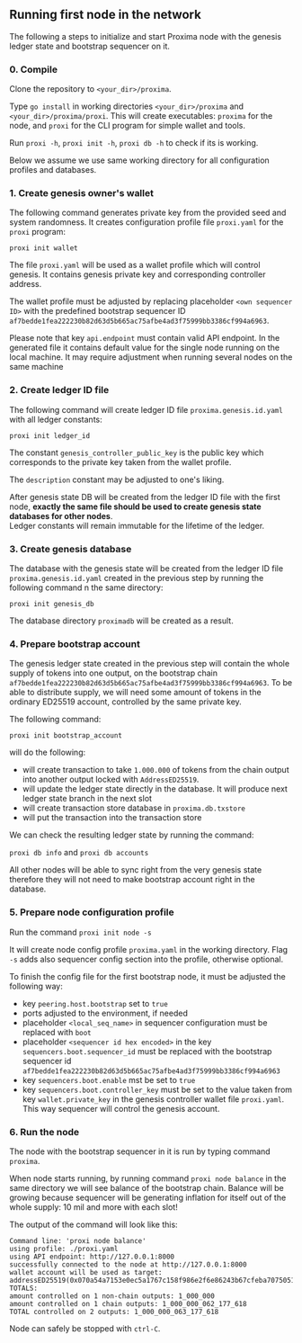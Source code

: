 ## Running first node in the network

The following a steps to initialize and start Proxima node with the genesis ledger state and bootstrap sequencer on it.

### 0. Compile
Clone the repository to `<your_dir>/proxima`.

Type `go install` in working directories `<your_dir>/proxima` and `<your_dir>/proxima/proxi`.
This will create executables: `proxima` for the node, and `proxi` for the CLI program for simple wallet and tools.

Run `proxi -h`, `proxi init -h`, `proxi db -h` to check if its is working.

Below we assume we use same working directory for all configuration profiles and databases.

### 1. Create genesis owner's wallet

The following command generates private key from the provided seed and system randomness. 
It creates configuration profile file `proxi.yaml` for the `proxi` program:

`proxi init wallet`

The file `proxi.yaml` will be used as a wallet profile which will control genesis.
It contains genesis private key and corresponding controller address.

The wallet profile must be adjusted by replacing placeholder `<own sequencer ID>` with the predefined bootstrap
sequencer ID `af7bedde1fea222230b82d63d5b665ac75afbe4ad3f75999bb3386cf994a6963`.

Please note that key `api.endpoint` must contain valid API endpoint. In the generated file it contains
default value for the single node running on the local machine. 
It may require adjustment when running several nodes on the same machine

### 2. Create ledger ID file

The following command will create ledger ID file `proxima.genesis.id.yaml` with all ledger constants:

`proxi init ledger_id`

The constant `genesis_controller_public_key` is the public key which corresponds to the private key 
taken from the wallet profile. 

The `description` constant may be adjusted to one's liking.

After genesis state DB will be created from the ledger ID file with the first node, 
**exactly the same file should be used to create genesis state databases for other nodes**.  
Ledger constants will remain immutable for the lifetime of the ledger.

### 3. Create genesis database

The database with the genesis state will be created from the ledger ID file `proxima.genesis.id.yaml` 
created in the previous step by running the following command n the same directory:

`proxi init genesis_db`

The database directory `proximadb` will be created as a result.

### 4. Prepare bootstrap account
The genesis ledger state created in the previous step will contain the whole supply of tokens into one output, 
on the bootstrap chain `af7bedde1fea222230b82d63d5b665ac75afbe4ad3f75999bb3386cf994a6963`. To be able to distribute
supply, we will need some amount of tokens in the ordinary ED25519 account, controlled by the same private key.

The following command:

`proxi init bootstrap_account`

will do the following:
* will create transaction to take `1.000.000` of tokens from the chain output into another output locked with `AddressED25519`.
* will update the ledger state directly in the database. It will produce next ledger state branch in the next slot
* will create transaction store database in `proxima.db.txstore`
* will put the transaction into the transaction store

We can check the resulting ledger state by running the command:

`proxi db info` and `proxi db accounts`

All other nodes will be able to sync right from the very genesis state therefore they will not need to 
make bootstrap account right in the database.

### 5. Prepare node configuration profile

Run the command `proxi init node -s`

It will create node config profile `proxima.yaml` in the working directory. Flag `-s` adds also sequencer config section
into the profile, otherwise optional.

To finish the config file for the first bootstrap node, it must be adjusted the following way:
* key `peering.host.bootstrap` set to `true`
* ports adjusted to the environment, if needed
* placeholder `<local_seq_name>` in sequencer configuration must be replaced with `boot`
* placeholder `<sequencer id hex encoded>` in the key `sequencers.boot.sequencer_id` must be replaced with the bootstrap 
sequencer id `af7bedde1fea222230b82d63d5b665ac75afbe4ad3f75999bb3386cf994a6963` 
* key `sequencers.boot.enable` mst be set to `true`
* key `sequencers.boot.controller_key` must be set to the value taken from key `wallet.private_key` 
in the genesis controller wallet file `proxi.yaml`. This way sequencer will control the genesis account.

### 6. Run the node
The node with the bootstrap sequencer in it is run by typing command `proxima`. 

When node starts running, by running command `proxi node balance` in the same directory 
we will see balance of the bootstrap chain. 
Balance will be growing because sequencer will be generating inflation for itself out of the whole supply: 10 mil and more with each slot! 

The output of the command will look like this:
```text
Command line: 'proxi node balance'
using profile: ./proxi.yaml
using API endpoint: http://127.0.0.1:8000
successfully connected to the node at http://127.0.0.1:8000
wallet account will be used as target: addressED25519(0x070a54a7153e0ec5a1767c158f986e2f6e86243b67cfeba7075051723b5a5096)
TOTALS:
amount controlled on 1 non-chain outputs: 1_000_000
amount controlled on 1 chain outputs: 1_000_000_062_177_618
TOTAL controlled on 2 outputs: 1_000_000_063_177_618
```

Node can safely be stopped with `ctrl-C`. 

